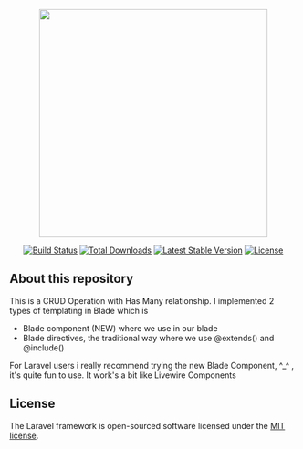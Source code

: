 <p align="center"><a href="https://laravel.com" target="_blank"><img src="https://raw.githubusercontent.com/laravel/art/master/logo-lockup/5%20SVG/2%20CMYK/1%20Full%20Color/laravel-logolockup-cmyk-red.svg" width="400"></a></p>

<p align="center">
<a href="https://travis-ci.org/laravel/framework"><img src="https://travis-ci.org/laravel/framework.svg" alt="Build Status"></a>
<a href="https://packagist.org/packages/laravel/framework"><img src="https://img.shields.io/packagist/dt/laravel/framework" alt="Total Downloads"></a>
<a href="https://packagist.org/packages/laravel/framework"><img src="https://img.shields.io/packagist/v/laravel/framework" alt="Latest Stable Version"></a>
<a href="https://packagist.org/packages/laravel/framework"><img src="https://img.shields.io/packagist/l/laravel/framework" alt="License"></a>
</p>

## About this repository
This is a CRUD Operation with Has Many relationship.
I implemented 2 types of templating in Blade which is
- Blade component (NEW) where we use <x-something> in our blade
- Blade directives, the traditional way where we use @extends() and @include()
    
For Laravel users i really recommend trying the new Blade Component, ^_^ , it's quite fun to use.
It work's a bit like Livewire Components

## License

The Laravel framework is open-sourced software licensed under the [MIT license](https://opensource.org/licenses/MIT).

